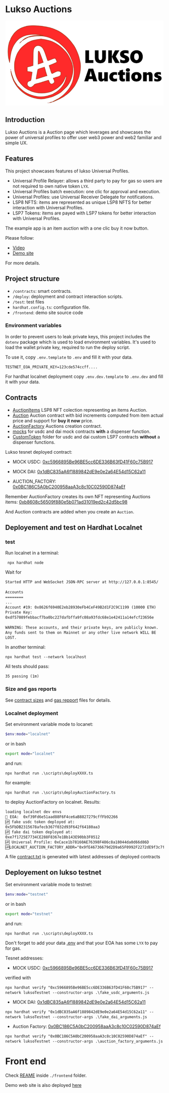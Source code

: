 # Lukso Auctions

![Lukso Auctions](./images/logo_banner.png)


## Introduction

Lukso Auctions is a Auction page which leverages and showcases the power of universal profiles to 
offer user web3 power and web2 familiar and simple UX.

## Features

This project showcases features of lukso Universal Profiles.

- Universal Profile Relayer: allows a third party to pay for gas so users are not required to own native token `LYX`.
- Universal Profiles batch execution: one clic for approval and execution.
- Universal Profiles: use  Universal Receiver Delegate for notifications.
- LSP8 NFTS: items are represented as unique LSP8 NFTS for better interaction with Universal Profiles. 
- LSP7 Tokens: items are payed with LSP7 tokens for better interaction with Universal Profiles.

The example app is an item auction with a one clic buy it now button.

Please follow: 
- [Video](https://www.youtube.com/watch?v=xxxx) 
- [Demo site](https://nabetse00.github.io/xxxx)

For more details.

## Project structure

- `/contracts`: smart contracts.
- `/deploy`: deployment and contract interaction scripts.
- `/test`: test files
- `hardhat.config.ts`: configuration file.
- `/frontend`: demo site source code

### Environment variables

In order to prevent users to leak private keys, this project includes the `dotenv` package which is used to load environment variables. It's used to load the wallet private key, required to run the deploy script.

To use it, copy `.env.template` to `.env` and fill it with your data.

```
TESTNET_EOA_PRIVATE_KEY=123cde574ccff....
```

For hardhat localnet deployment copy `.env.dev.template` to `.env.dev` and fill it with your data.


## Contracts

- [AuctionItems](./contracts/AuctionItems.sol) LSP8 NFT colection representing an items Auction.
- [Auction](./contracts/Auction.sol) Auction contract with bid increments computed from item actual price and support for  **buy it now** price.
- [AuctionFactory](./contracts/Auction_factory.sol) Auctions creation contract.
- [mocks](./contracts/mock/MockToken.sol) for usdc and dai mock contracts **with** a dispenser function.
- [CustomToken](./contracts/CustomToken.sol) folder for usdc and dai custom LSP7 contracts **without** a dispenser functions.

Lukso tesnet deployed contract:
- MOCK USDC: [0xc5966895Be96BE5cc6DE336B63fD41F60c75B917](https://explorer.execution.testnet.lukso.network/address/0xc5966895Be96BE5cc6DE336B63fD41F60c75B917)

- MOCK DAI: [0x1dBC835aA6f1889842dE9e0e2a64E54d15C62a11](https://explorer.execution.testnet.lukso.network/address/0x1dBC835aA6f1889842dE9e0e2a64E54d15C62a11)

- AUCTION_FACTORY: [0x0BC186C5A0bC200958aaA3c8c10C02590D874aEf](https://explorer.execution.testnet.lukso.network/address/0x0BC186C5A0bC200958aaA3c8c10C02590D874aEf)


Remember AuctionFactory creates its own NFT representing Auctions items:
[0xb8608c56509f880e5b071ad31019ed2c42d5bc98](https://explorer.execution.testnet.lukso.network/address/0xb8608c56509f880e5b071ad31019ed2c42d5bc98)

And Auction contracts are added when you create an `Auction`.

## Deployement and test on Hardhat Localnet

### test
Run localnet in a terminal:
```console
 npx hardhat node
```

Wait for 
```
Started HTTP and WebSocket JSON-RPC server at http://127.0.0.1:8545/

Accounts
========
...
Account #19: 0x8626f6940E2eb28930eFb4CeF49B2d1F2C9C1199 (10000 ETH)
Private Key: 0xdf57089febbacf7ba0bc227dafbffa9fc08a93fdc68e1e42411a14efcf23656e

WARNING: These accounts, and their private keys, are publicly known.
Any funds sent to them on Mainnet or any other live network WILL BE LOST.
```

In another terminal:
```console
npx hardhat test --network localhost 
```

All tests should pass:
```
35 passing (1m)
```

### Size and gas reports

See [contract sizes](./contracts-sizes.txt) and [gas repport](./report-gas-lukso.txt) files for details.

### Localnet deployment

Set environment variable mode to locanet:

```powershell
$env:mode="localnet" 
```
or in bash
```bash
export mode="localnet"
```
and run:
```
npx hardhat run .\scripts\deployXXXX.ts
```
for example:
```
npx hardhat run .\scripts\deployAuctionFactory.ts
```
to deploy AuctionFactory on localnet. Results:

```
loading localnet dev envs
🔑 EOA:  0xf39Fd6e51aad88F6F4ce6aB8827279cffFb92266
🆙 fake usdc token deployed at: 0x5FbDB2315678afecb367f032d93F642f64180aa3
🆙 fake dai token deployed at: 0xe7f1725E7734CE288F8367e1Bb143E90bb3F0512
🆙 Universal Profile: 0xCace1b78160AE76398F486c8a18044da0d66d86D
🆙LOCALNET_AUCTION_FACTORY_ADDR="0x9fE46736679d2D9a65F0992F2272dE9f3c7fa6e0"
```

A file [contract.txt](./contracts.txt) is generated with latest addresses
of deployed contracts

## Deployement on lukso testnet

Set environment variable mode to testnet:

```powershell
$env:mode="testnet" 
```
or in bash
```bash
export mode="testnet"
```
and run:
```
npx hardhat run .\scripts\deployXXXX.ts
```

Don't forget to add your data [.env](./.env.template) and that your EOA has some `LYX` to pay for gas.

Tesnet addresses:

- MOCK USDC: [0xc5966895Be96BE5cc6DE336B63fD41F60c75B917](https://explorer.execution.testnet.lukso.network/address/0xc5966895Be96BE5cc6DE336B63fD41F60c75B917)

verified with
```
npx hardhat verify "0xc5966895Be96BE5cc6DE336B63fD41F60c75B917" --network luksoTestnet --constructor-args .\fake_usdc_arguments.js
```

- MOCK DAI: [0x1dBC835aA6f1889842dE9e0e2a64E54d15C62a11](https://explorer.execution.testnet.lukso.network/address/0x1dBC835aA6f1889842dE9e0e2a64E54d15C62a11)

```
npx hardhat verify "0x1dBC835aA6f1889842dE9e0e2a64E54d15C62a11" --network luksoTestnet --constructor-args .\fake_dai_arguments.js 
```
- Auction Factory: [0x0BC186C5A0bC200958aaA3c8c10C02590D874aEf](https://explorer.execution.testnet.lukso.network/address/0x0BC186C5A0bC200958aaA3c8c10C02590D874aEf)
```
npx hardhat verify "0x0BC186C5A0bC200958aaA3c8c10C02590D874aEf" --network luksoTestnet --constructor-args .\auction_factory_arguments.js
```

# Front end

Check [REAME](./frontend/README.md) inside `./frontend` folder.

Demo web site is also deployed [here](http://whatever)

